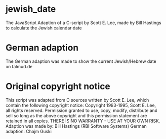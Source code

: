 # jewish_date
The JavaScript Adaption of a C-script by Scott E. Lee, made by Bill Hastings to calculate the Jewish calendar date

# German adaption

The German adaption was made to show the current Jewish/Hebrew date on talmud.de

# Original copyright notice
This script was adapted from C sources written by Scott E. Lee, which contain the following copyright notice:
Copyright 1993-1995, Scott E. Lee, all rights reserved.
Permission granted to use, copy, modify, distribute and sell so long as  the above copyright and this permission statement are retained in all copies.  THERE IS NO WARRANTY - USE AT YOUR OWN RISK.
Adaption was made by: Bill Hastings (RBI Software Systems)
German adaption: Chajm Guski
